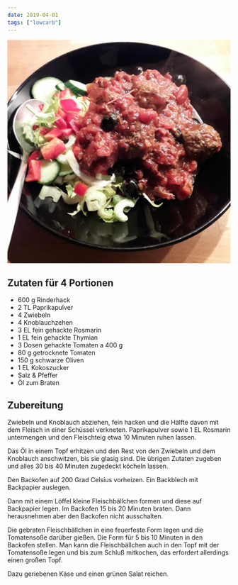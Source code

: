 ```yaml
---
date: 2019-04-01
tags: ["lowcarb"]
---
```


![](../img/Italienische-Fleischbaellchen-in-Tomatensauce-mit-Rosmarin.jpg)

## Zutaten für 4 Portionen
- 600 g Rinderhack
- 2 TL Paprikapulver
- 4 Zwiebeln
- 4 Knoblauchzehen
- 3 EL fein gehackte Rosmarin
- 1 EL fein gehackte Thymian
- 3 Dosen gehackte Tomaten а 400 g
- 80 g getrocknete Tomaten
- 150 g schwarze Oliven
- 1 EL Kokoszucker
- Salz & Pfeffer
- Öl zum Braten


## Zubereitung
Zwiebeln und Knoblauch abziehen, fein hacken und die Hälfte davon mit dem Fleisch in einer Schüssel verkneten. Paprikapulver sowie 1 EL Rosmarin untermengen und den Fleischteig etwa 10 Minuten ruhen lassen.

Das Öl in einem Topf erhitzen und den Rest von den Zwiebeln und dem Knoblauch anschwitzen, bis sie glasig sind. Die übrigen Zutaten zugeben und alles 30 bis 40 Minuten zugedeckt köcheln lassen.

Den Backofen auf 200 Grad Celsius vorheizen. Ein Backblech mit Backpapier auslegen.

Dann mit einem Löffel kleine Fleischbällchen formen und diese auf Backpapier legen. Im Backofen 15 bis 20 Minuten braten. Dann herausnehmen aber den Backofen nicht ausschalten.

Die gebraten Fleischbällchen in eine feuerfeste Form legen und die Tomatensoße darüber gießen. Die Form für 5 bis 10 Minuten in den Backofen stellen. Man kann die Fleischbällchen auch in den Topf mit der Tomatensoße legen und bis zum Schluß mitkochen, das erfordert allerdings einen großen Topf.

Dazu geriebenen Käse und einen grünen Salat reichen.
